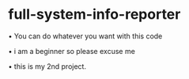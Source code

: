 # full-system-info-reporter
 • You can do whatever you want with this code

 • i am a beginner so please excuse me

 • this is my 2nd project.
